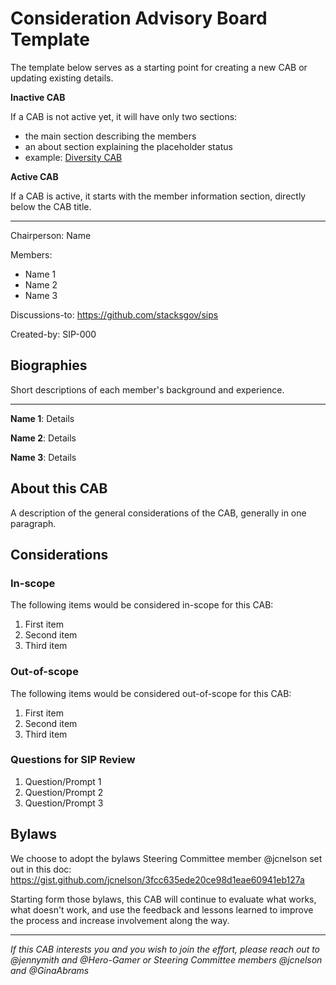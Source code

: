 # Consideration Advisory Board Template

The template below serves as a starting point for creating a new CAB or updating existing details.

**Inactive CAB**

If a CAB is not active yet, it will have only two sections:

- the main section describing the members
- an about section explaining the placeholder status
- example: [Diversity CAB](diversity.md)

**Active CAB**

If a CAB is active, it starts with the member information section, directly below the CAB title.

---

Chairperson: Name

Members:

- Name 1 <email>
- Name 2 <email>
- Name 3 <email>

Discussions-to: https://github.com/stacksgov/sips

Created-by: SIP-000

## Biographies

Short descriptions of each member's background and experience.

---

**Name 1**: Details

**Name 2**: Details

**Name 3**: Details

## About this CAB

A description of the general considerations of the CAB, generally in one paragraph.

## Considerations

### In-scope

The following items would be considered in-scope for this CAB:

1. First item
2. Second item
3. Third item

### Out-of-scope

The following items would be considered out-of-scope for this CAB:

1. First item
2. Second item
3. Third item

### Questions for SIP Review

1. Question/Prompt 1
2. Question/Prompt 2
3. Question/Prompt 3

## Bylaws

We choose to adopt the bylaws Steering Committee member @jcnelson set out in this doc: https://gist.github.com/jcnelson/3fcc635ede20ce98d1eae60941eb127a

Starting form those bylaws, this CAB will continue to evaluate what works, what doesn't work, and use the feedback and lessons learned to improve the process and increase involvement along the way.

---

_If this CAB interests you and you wish to join the effort, please reach out to @jennymith and @Hero-Gamer or Steering Committee members @jcnelson and @GinaAbrams_
